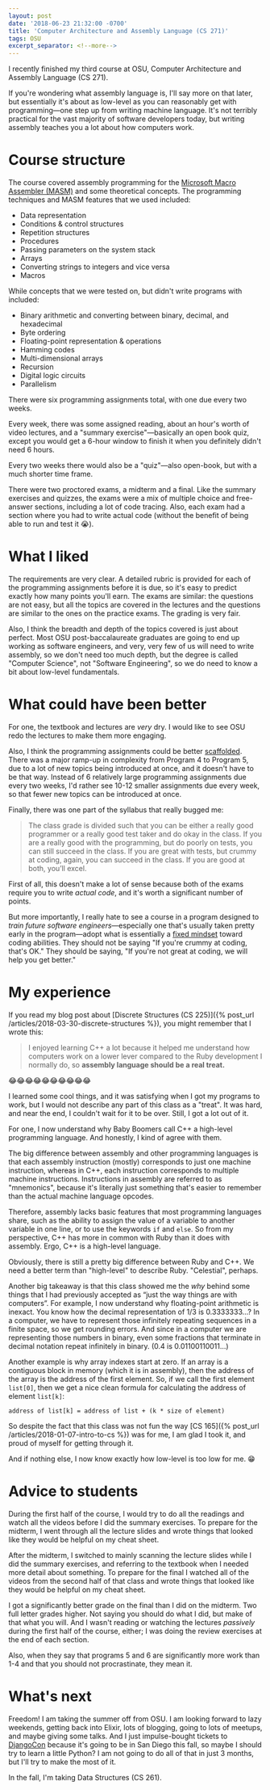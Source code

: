 ```yaml
---
layout: post
date: '2018-06-23 21:32:00 -0700'
title: 'Computer Architecture and Assembly Language (CS 271)'
tags: OSU
excerpt_separator: <!--more-->
---
```

I recently finished my third course at OSU, Computer Architecture and Assembly Language (CS 271).

If you're wondering what assembly language is, I'll say more on that later, but essentially it's about as low-level as you can reasonably get with programming&mdash;one step up from writing machine language. It's not terribly practical for the vast majority of software developers today, but writing assembly teaches you a lot about how computers work.

<!--more-->

# Course structure

The course covered assembly programming for the [Microsoft Macro Assembler (MASM)](https://en.wikipedia.org/wiki/Microsoft_Macro_Assembler) and some theoretical concepts. The programming techniques and MASM features that we used included:

- Data representation
- Conditions & control structures
- Repetition structures
- Procedures
- Passing parameters on the system stack
- Arrays
- Converting strings to integers and vice versa
- Macros

While concepts that we were tested on, but didn't write programs with included:

- Binary arithmetic and converting between binary, decimal, and hexadecimal
- Byte ordering
- Floating-point representation & operations
- Hamming codes
- Multi-dimensional arrays
- Recursion
- Digital logic circuits
- Parallelism

There were six programming assignments total, with one due every two weeks.

Every week, there was some assigned reading, about an hour's worth of video lectures, and a "summary exercise"&mdash;basically an open book quiz, except you would get a 6-hour window to finish it when you definitely didn't need 6 hours.

Every two weeks there would also be a "quiz"&mdash;also open-book, but with a much shorter time frame.

There were two proctored exams, a midterm and a final. Like the summary exercises and quizzes, the exams were a mix of multiple choice and free-answer sections, including a lot of code tracing. Also, each exam had a section where you had to write actual code (without the benefit of being able to run and test it 😭).

# What I liked

The requirements are very clear. A detailed rubric is provided for each of the programming assignments before it is due, so it's easy to predict exactly how many points you'll earn. The exams are similar: the questions are not easy, but all the topics are covered in the lectures and the questions are similar to the ones on the practice exams. The grading is very fair.

Also, I think the breadth and depth of the topics covered is just about perfect. Most OSU post-baccalaureate graduates are going to end up working as software engineers, and very, very few of us will need to write assembly, so we don't need too much depth, but the degree is called "Computer Science", not "Software Engineering", so we do need to know a bit about low-level fundamentals.

# What could have been better

For one, the textbook and lectures are *very* dry. I would like to see OSU redo the lectures to make them more engaging.

Also, I think the programming assignments could be better [scaffolded](https://en.wikipedia.org/wiki/Instructional_scaffolding). There was a major ramp-up in complexity from Program 4 to Program 5, due to a lot of new topics being introduced at once, and it doesn't have to be that way. Instead of 6 relatively large programming assignments due every two weeks, I'd rather see 10-12 smaller assignments due every week, so that fewer new topics can be introduced at once.

Finally, there was one part of the syllabus that really bugged me:

> The class grade is divided such that you can be either a really good programmer or a
really good test taker and do okay in the class. If you are a really good with the
programming, but do poorly on tests, you can still succeed in the class. If you are
great with tests, but crummy at coding, again, you can succeed in the class. If you are
good at both, you’ll excel.

First of all, this doesn't make a lot of sense because both of the exams require you to write *actual code*, and it's worth a significant number of points.

But more importantly, I really hate to see a course in a program designed to *train future software engineers*&mdash;especially one that's usually taken pretty early in the program&mdash;adopt what is essentially a [fixed mindset](https://en.wikipedia.org/wiki/Mindset#Fixed_and_growth) toward coding abilities. They should not be saying "If you're crummy at coding, that's OK." They should be saying, "If you're not great at coding, we will help you get better."

# My experience

If you read my blog post about [Discrete Structures (CS 225)]({% post_url /articles/2018-03-30-discrete-structures %}), you might remember that I wrote this:

> I enjoyed learning C++ a lot because it helped me understand how computers work on a lower lever compared to the Ruby development I normally do, so **assembly language should be a real treat.**

😂😂😂😂😂😂😂😂😂😂

I learned some cool things, and it was satisfying when I got my programs to work, but I would not describe any part of this class as a "treat". It was hard, and near the end, I couldn't wait for it to be over. Still, I got a lot out of it.

For one, I now understand why Baby Boomers call C++ a high-level programming language. And honestly, I kind of agree with them.

The big difference between assembly and other programming languages is that each assembly instruction (mostly) corresponds to just one machine instruction, whereas in C++, each instruction corresponds to multiple machine instructions. Instructions in assembly are referred to as "mnemonics", because it's literally just something that's easier to remember than the actual machine language opcodes.

Therefore, assembly lacks basic features that most programming languages share, such as the ability to assign the value of a variable to another variable in one line, or to use the keywords `if` and `else`. So from my perspective, C++ has more in common with Ruby than it does with assembly. Ergo, C++ is a high-level language.

Obviously, there is still a pretty big difference between Ruby and C++. We need a better term than "high-level" to describe Ruby. "Celestial", perhaps.

Another big takeaway is that this class showed me the *why* behind some things that I had previously accepted as “just the way things are with computers”. For example, I now understand why floating-point arithmetic is inexact. You know how the decimal representation of 1/3 is 0.3333333...? In a computer, we have to represent those infinitely repeating sequences in a finite space, so we get rounding errors. And since in a computer we are representing those numbers in binary, even some fractions that terminate in decimal notation repeat infinitely in binary. (0.4 is 0.01100110011...)

Another example is why array indexes start at zero. If an array is a contiguous block in memory (which it is in assembly), then the address of the array is the address of the first element. So, if we call the first element `list[0]`, then we get a nice clean formula for calculating the address of element `list[k]`:

```
address of list[k] = address of list + (k * size of element)
```

So despite the fact that this class was not fun the way [CS 165]({% post_url /articles/2018-01-07-intro-to-cs %}) was for me, I am glad I took it, and proud of myself for getting through it.

And if nothing else, I now know exactly how low-level is too low for me. 😁

# Advice to students

During the first half of the course, I would try to do all the readings and watch all the videos before I did the summary exercises. To prepare for the midterm, I went through all the lecture slides and wrote things that looked like they would be helpful on my cheat sheet.

After the midterm, I switched to mainly scanning the lecture slides while I did the summary exercises, and referring to the textbook when I needed more detail about something. To prepare for the final I watched all of the videos from the second half of that class and wrote things that looked like they would be helpful on my cheat sheet.

I got a significantly better grade on the final than I did on the midterm. Two full letter grades higher. Not saying you should do what I did, but make of that what you will. And I wasn't reading or watching the lectures *passively* during the first half of the course, either; I was doing the review exercises at the end of each section.

Also, when they say that programs 5 and 6 are significantly more work than 1-4 and that you should not procrastinate, they mean it.

# What's next

Freedom! I am taking the summer off from OSU. I am looking forward to lazy weekends, getting back into Elixir, lots of blogging, going to lots of meetups, and maybe giving some talks. And I just impulse-bought tickets to [DjangoCon](https://2018.djangocon.us/) because it's going to be in San Diego this fall, so maybe I should try to learn a little Python? I am not going to do all of that in just 3 months, but I'll try to make the most of it.

In the fall, I'm taking Data Structures (CS 261).
